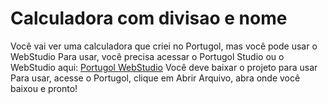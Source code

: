 # Calculadora com divisao e nome
Você vai ver uma calculadora que criei no Portugol, mas você pode usar o WebStudio
Para usar, você precisa acessar o Portugol Studio ou o WebStudio aqui: [Portugol WebStudio][1]
Você deve baixar o projeto para usar
Para usar, acesse o Portugol, clique em Abrir Arquivo, abra onde você baixou e pronto!


[1]: https://portugol.dev/